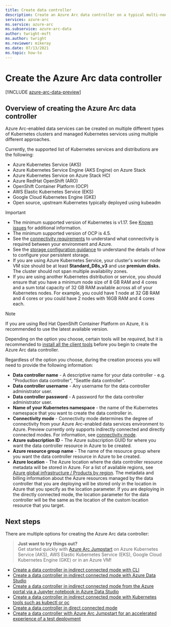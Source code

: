 ```yaml
---
title: Create data controller
description: Create an Azure Arc data controller on a typical multi-node Kubernetes cluster which you already have deployed.
services: azure-arc
ms.service: azure-arc
ms.subservice: azure-arc-data
author: twright-msft
ms.author: twright
ms.reviewer: mikeray
ms.date: 07/13/2021
ms.topic: how-to
---
```


# Create the Azure Arc data controller

[!INCLUDE [azure-arc-data-preview](../../../includes/azure-arc-data-preview.md)]

## Overview of creating the Azure Arc data controller

Azure Arc-enabled data services can be created on multiple different types of Kubernetes clusters and managed Kubernetes services using multiple different approaches.

Currently, the supported list of Kubernetes services and distributions are the following:

- Azure Kubernetes Service (AKS)
- Azure Kubernetes Service Engine (AKS Engine) on Azure Stack
- Azure Kubernetes Service on Azure Stack HCI
- Azure RedHat OpenShift (ARO)
- OpenShift Container Platform (OCP)
- AWS Elastic Kubernetes Service (EKS)
- Google Cloud Kubernetes Engine (GKE)
- Open source, upstream Kubernetes typically deployed using kubeadm

> [!IMPORTANT]
> * The minimum supported version of Kubernetes is v1.17. See [Known issues](./release-notes.md#known-issues) for additional information. 
> * The minimum supported version of OCP is 4.5.
> * See the [connectivity requirements](connectivity.md) to understand what connectivity is required between your environment and Azure.
> * See the [storage configuration guidance](storage-configuration.md) to understand the details of how to configure your persistent storage.
> * If you are using Azure Kubernetes Service, your cluster's worker node VM size should be at least **Standard_D8s_v3** and use **premium disks.** The cluster should not span multiple availability zones. 
> * If you are using another Kubernetes distribution or service, you should ensure that you have a minimum node size of 8 GB RAM and 4 cores and a sum total capacity of 32 GB RAM available across all of your Kubernetes nodes. For example, you could have 1 node at 32 GB RAM and 4 cores or you could have 2 nodes with 16GB RAM and 4 cores each.

> [!NOTE]
> If you are using Red Hat OpenShift Container Platform on Azure, it is recommended to use the latest available version.

Depending on the option you choose, certain tools will be _required_, but it is recommended to [install all the client tools](./install-client-tools.md) before you begin to create the Azure Arc data controller.

Regardless of the option you choose, during the creation process you will need to provide the following information:

- **Data controller name** - A descriptive name for your data controller - e.g. "Production data controller", "Seattle data controller".
- **Data controller username** - Any username for the data controller administrator user.
- **Data controller password** - A password for the data controller administrator user.
- **Name of your Kubernetes namespace** - the name of the Kubernetes namespace that you want to create the data controller in.
- **Connectivity mode** - Connectivity mode determines the degree of connectivity from your Azure Arc-enabled data services environment to Azure. Preview currently only supports indirectly connected and directly connected modes.  For information, see [connectivity mode](./connectivity.md). 
- **Azure subscription ID** - The Azure subscription GUID for where you want the data controller resource in Azure to be created.
- **Azure resource group name** - The name of the resource group where you want the data controller resource in Azure to be created.
- **Azure location** - The Azure location where the data controller resource metadata will be stored in Azure. For a list of available regions, see [Azure global infrastructure / Products by region](https://azure.microsoft.com/global-infrastructure/services/?products=azure-arc). The metadata and billing information about the Azure resources managed by the data controller that you are deploying will be stored only in the location in Azure that you specify as the location parameter. If you are deploying in the directly connected mode, the location parameter for the data controller will be the same as the location of the custom location resource that you target.

## Next steps

There are multiple options for creating the Azure Arc data controller:

> **Just want to try things out?**  
> Get started quickly with [Azure Arc Jumpstart](https://azurearcjumpstart.io/azure_arc_jumpstart/azure_arc_data/) on Azure Kubernetes Service (AKS), AWS Elastic Kubernetes Service (EKS), Google Cloud Kubernetes Engine (GKE) or in an Azure VM!
> 
- [Create a data controller in indirect connected mode with CLI](create-data-controller-indirect-cli.md)
- [Create a data controller in indirect connected mode with Azure Data Studio](create-data-controller-indirect-azure-data-studio.md)
- [Create a data controller in indirect connected mode from the Azure portal via a Jupyter notebook in Azure Data Studio](create-data-controller-indirect-azure-portal.md)
- [Create a data controller in indirect connected mode with Kubernetes tools such as kubectl or oc](create-data-controller-using-kubernetes-native-tools.md)
- [Create a data controller in direct connected mode](create-data-controller-direct-prerequisites.md)
- [Create a data controller with Azure Arc Jumpstart for an accelerated experience of a test deployment](https://azurearcjumpstart.io/azure_arc_jumpstart/azure_arc_data/)
